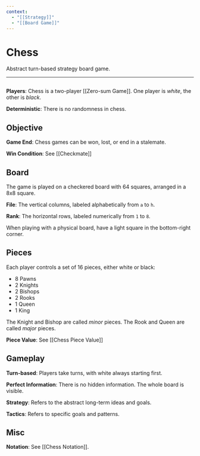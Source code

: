 ```yaml
---
context:
  - "[[Strategy]]"
  - "[[Board Game]]"
---
```


# Chess

Abstract turn-based strategy board game.

---

```chesser

```

**Players**: Chess is a two-player [[Zero-sum Game]]. One player is _white_, the other is _black_.

**Deterministic**: There is no randomness in chess.

## Objective

**Game End**: Chess games can be won, lost, or end in a stalemate.

**Win Condition**: See [[Checkmate]]

## Board

The game is played on a checkered board with 64 squares, arranged in a 8x8 square.

**File**: The vertical columns, labeled alphabetically from `a` to `h`.

**Rank**: The horizontal rows, labeled numerically from `1` to `8`.

When playing with a physical board, have a light square in the bottom-right corner.

## Pieces

Each player controls a set of 16 pieces, either white or black:

- 8 Pawns
- 2 Knights
- 2 Bishops
- 2 Rooks
- 1 Queen
- 1 King

The Knight and Bishop are called _minor_ pieces.
The Rook and Queen are called _major_ pieces.

**Piece Value**: See [[Chess Piece Value]]

## Gameplay

**Turn-based**: Players take turns, with white always starting first.

**Perfect Information**: There is no hidden information. The whole board is visible.

**Strategy**: Refers to the abstract long-term ideas and goals.

**Tactics**: Refers to specific goals and patterns.

## Misc

**Notation**: See [[Chess Notation]].
